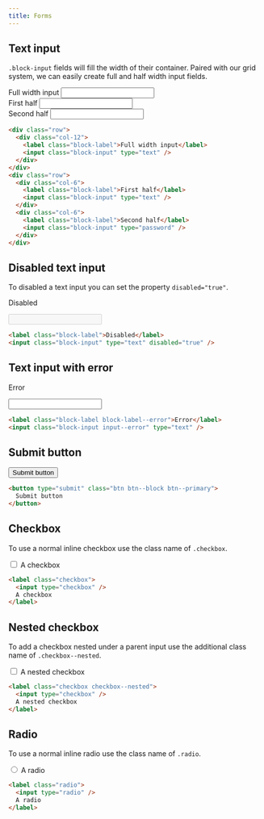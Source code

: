 ```yaml
---
title: Forms
---
```


## Text input

`.block-input` fields will fill the width of their container. Paired with our grid system, we can easily create full and half width input fields.

<div class="row">
  <div class="col-12">
    <label class="block-label">Full width input</label>
    <input class="block-input" type="text" />
  </div>
</div>
<div class="row">
  <div class="col-6">
    <label class="block-label">First half</label>
    <input class="block-input" type="text" />
  </div>
  <div class="col-6">
    <label class="block-label">Second half</label>
    <input class="block-input" type="password" />
  </div>
</div>

```html
<div class="row">
  <div class="col-12">
    <label class="block-label">Full width input</label>
    <input class="block-input" type="text" />
  </div>
</div>
<div class="row">
  <div class="col-6">
    <label class="block-label">First half</label>
    <input class="block-input" type="text" />
  </div>
  <div class="col-6">
    <label class="block-label">Second half</label>
    <input class="block-input" type="password" />
  </div>
</div>
```

## Disabled text input

To disabled a text input you can set the property `disabled="true"`.

<label class="block-label">Disabled</label>

<input class="block-input" type="text" disabled="true" />

```html
<label class="block-label">Disabled</label>
<input class="block-input" type="text" disabled="true" />
```

## Text input with error

<label class="block-label block-label--error">Error</label>

<input class="block-input input--error" type="text" />

```html
<label class="block-label block-label--error">Error</label>
<input class="block-input input--error" type="text" />
```

## Submit button

<button type="submit" class="btn btn--block btn--primary">
  Submit button
</button>

```html
<button type="submit" class="btn btn--block btn--primary">
  Submit button
</button>
```

## Checkbox

To use a normal inline checkbox use the class name of `.checkbox`.

<label class="checkbox">
  <input type="checkbox" />
  A checkbox
</label>

```html
<label class="checkbox">
  <input type="checkbox" />
  A checkbox
</label>
```

## Nested checkbox

To add a checkbox nested under a parent input use the additional class name of `.checkbox--nested`.

<label class="checkbox checkbox--nested">
  <input type="checkbox" />
  A nested checkbox
</label>

```html
<label class="checkbox checkbox--nested">
  <input type="checkbox" />
  A nested checkbox
</label>
```

## Radio

To use a normal inline radio use the class name of `.radio`.

<label class="radio">
  <input type="radio" />
  A radio
</label>

```html
<label class="radio">
  <input type="radio" />
  A radio
</label>
```
